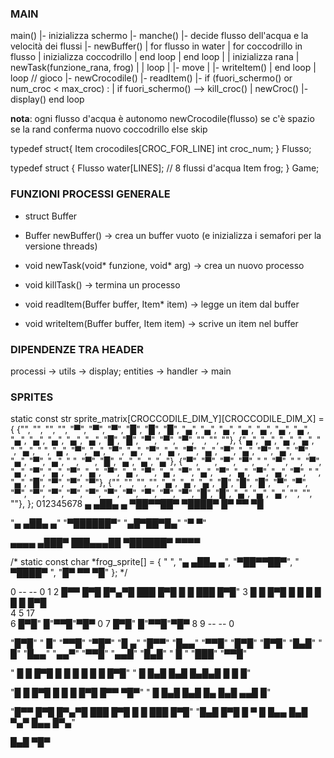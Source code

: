 ### MAIN

main()
|- inizializza schermo
|- manche()
    |- decide flusso dell'acqua e la velocità dei flussi
    |- newBuffer()
    |   for flusso in water
    |       for coccodrillo in flusso
    |           inizializza coccodrillo
    |       end loop
    |   end loop
    |
    |   inizializza rana
    |   newTask(funzione_rana, frog)
    |
    |  loop
    |   |- move
    |   |- writeItem()
    |  end loop
    |
    loop // gioco
        |- newCrocodile()
        |- readItem()
        |- if (fuori_schermo() or num_croc < max_croc) :
        |   if fuori_schermo() --> kill_croc()
        |   newCroc()
        |- display()
    end loop

**nota**: ogni flusso d'acqua è autonomo
newCrocodile(flusso) 
    se c'è spazio
        se la rand conferma
            nuovo coccodrillo
    else skip

typedef struct{ 
    Item crocodiles[CROC_FOR_LINE] 
    int croc_num;
} Flusso;

typedef struct {
    Flusso water[LINES]; // 8 flussi d'acqua
    Item frog;
} Game;

### FUNZIONI PROCESSI GENERALE

- struct Buffer
- Buffer newBuffer() -> crea un buffer vuoto (e inizializza i semafori per la versione threads)

- void newTask(void* funzione, void* arg) -> crea un nuovo processo
- void killTask() -> termina un processo

- void readItem(Buffer buffer, Item* item) -> legge un item dal buffer
- void writeItem(Buffer buffer, Item item) -> scrive un item nel buffer

### DIPENDENZE TRA HEADER

processi -> utils -> display; entities -> handler -> main

### SPRITES
static const str sprite_matrix[CROCCODILE_DIM_Y][CROCCODILE_DIM_X] = {
        {"", "", "", "", "▀", "▀", "▀", "█", "█", "█", "▄", "▄", "▄", "▄", "▄", "▄", "▄", "▄", "▄", "▄", "▄", "▄", "█", "█", "▀", "▀", "▀", "", "", ""},
        {"▄", "▄", "▄", "▄", " ", "▄", " ", "▄", "▀", "▄", "▀", "▄", "▀", "▄", "▀", "▄", "▀", "▄", "▀", "▄", "▀", "▄", "▀", "▄", " ", "▀", "█", "▄", "▄", "▄"},
        {"▀", "▀", "▀", "▀", " ", "▀", " ", "▀", "▄", "▀", "▄", "▀", "▄", "▀", "▄", "▀", "▄", "▀", "▄", "▀", "▄", "▀", "▄", "▀", " ", "▄", "█", "▀", "▀", "▀"},
        {"", "", "", "", "▄", "▄", "▄", "█", "█", "█", "▀", "▀", "▀", "▀", "▀", "▀", "▀", "▀", "▀", "▀", "▀", "▀", "█", "█", "▄", "▄", "▄", "", "", ""},
    };
012345678
▄ ▄██▄ ▄
▀██▀▀██▀
 ▀████▀
█▀ ▀▀ ▀█


"▄ ▄██▄ ▄"
"▀██████▀"
"▄█▀██▀█▄"
"▀      ▀"


  ▄▄▄▄
▄███▀
███▄▄▄██
▀██████▀
  ▀▀▀▀

/*
static const char *frog_sprite[] = {
    "        ",
    "▄ ▄██▄ ▄",
    "▀██▀▀██▀",
    " ▀████▀ ",
    "█▀ ▀▀ ▀█"
};
*/

                                               
0 --                                        -- 0
1
2    █▀▀ █▀█ █▀▄▀█ ███   █▀█ █ █ ███ █▀█"
3          █ █ █▀█ █ █    █ █ █ █ █▀█              
4
5               17       
6               █▀█"  █"▀▀█"▀█▀                0
7               █▀█"  █"▀▀█"▀█▀
8
9 --                                        -- 0

"█▀█" "  █" "▀▀█" "▀█▀" "█ ▄" "█▀▀" "█▄▄" "▀▀█" "█▀█" "█▀█"
"█▄█" "  █" "█▄▄" "▄▄▀" "▀▀█" "▄▄█" "█▄█" " █ " "███" "▀▀█"

"  █ █ █▀█ █ █   █ █ █ █ █▀█"
"   █  █▄█ █▄█   █▄█▄█ █ █ █"

"█ █ █▀█ █ █   █  █▀█ █▀▀ ▀█▀"
" █  █▄█ █▄█   █▄ █▄█ ▄▄█  █"

"█▀▀ █▀█ █▀▄▀█ ███   █▀█ █ █ ███ █▀█"
"█▄█ █▀█ █ ▀ █ █▄▄   █▄█ ▀▄▀ █▄▄ █▀▄"

█▄█
▀█▀ 